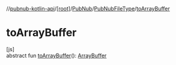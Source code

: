 //[pubnub-kotlin-api](../../../../index.md)/[[root]](../../index.md)/[PubNub](../index.md)/[PubNubFileType](index.md)/[toArrayBuffer](to-array-buffer.md)

# toArrayBuffer

[js]\
abstract fun [toArrayBuffer](to-array-buffer.md)(): [ArrayBuffer](https://kotlinlang.org/api/latest/jvm/stdlib/kotlin-stdlib/org.khronos.webgl/-array-buffer/index.html)

